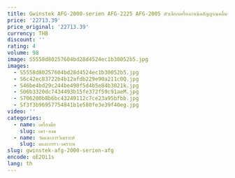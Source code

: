 ```yaml
---
title: Gwinstek AFG-2000-serien AFG-2225 AFG-2005 ตัวเลือกเครื่องกําเนิดสัญญาณคลื่นตามอําเภอใจ
price: '22713.39'
price_original: '22713.39'
currency: THB
discount: ''
rating: 4
volume: 98
image: S5558d80257604bd28d4524ec1b30052b5.jpg
images:
  - S5558d80257604bd28d4524ec1b30052b5.jpg
  - S6c42ec83722b4b12afdb229e90a211c0Q.jpg
  - S46be4bd29c244be490f5d4b5e84b3021k.jpg
  - S06b3320dc7434493b15fe372f59c91aeM.jpg
  - S706200b8b6bc43249112c7ce23a95bfbb.jpg
  - Sf3f3b96957754841b1e580fe3e39f40eg.jpg
video: ''
categories:
  - name: เครื่องมือ
    slug: เคร-องม
  - name: วัดและการวิเคราะห์
    slug: ดและการว-เคราะห
slug: gwinstek-afg-2000-serien-afg
encode: oE2Oi1s
lang: th
---
```

  
